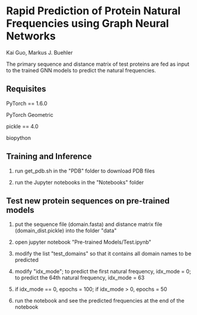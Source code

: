 # Rapid Prediction of Protein Natural Frequencies using Graph Neural Networks

Kai Guo, Markus J. Buehler

The primary sequence and distance matrix of test proteins are fed as input to the trained GNN models to predict the natural frequencies.

## Requisites

PyTorch == 1.6.0

PyTorch Geometric

pickle == 4.0

biopython

## Training and Inference

1. run get_pdb.sh in the "PDB" folder to download PDB files

2. run the Jupyter notebooks in the "Notebooks" folder

## Test new protein sequences on pre-trained models

1. put the sequence file (domain.fasta) and distance matrix file (domain_dist.pickle) into the folder "data"

2. open jupyter notebook "Pre-trained Models/Test.ipynb"
 
3. modify the list "test_domains" so that it contains all domain names to be predicted

4. modify "idx_mode"; to predict the first natural frequency, idx_mode = 0; to predict the 64th natural frequency, idx_mode = 63

5. if idx_mode == 0, epochs = 100; if idx_mode > 0, epochs = 50

6. run the notebook and see the predicted frequencies at the end of the notebook